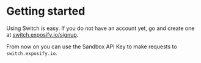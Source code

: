# Getting started

Using Switch is easy. If you do not have an account yet, go and create one at [switch.exposify.io/signup]().

From now on you can use the Sandbox API Key to make requests to `switch.exposify.io`.

